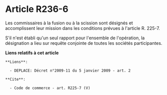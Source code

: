 # Article R236-6

Les commissaires à la fusion ou à la scission sont désignés et accomplissent leur mission dans les conditions prévues à
l'article R. 225-7. 

S'il n'est établi qu'un seul rapport pour l'ensemble de l'opération, la désignation a lieu sur requête conjointe de toutes
les sociétés participantes.

**Liens relatifs à cet article**

	**Liens**:

	  - DEPLACE: Décret n°2009-11 du 5 janvier 2009 - art. 2

	**Cite**:

	  - Code de commerce - art. R225-7 (V)
